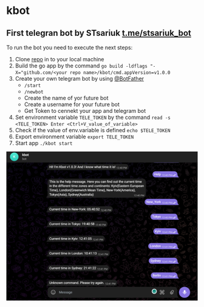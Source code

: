 # kbot
## First telegran bot by STsariuk [t.me/stsariuk_bot](https://t.me/stsariuk_bot)

To run the bot you need to execute the next steps:
1. Clone [repo](https://github.com/STsariuk/kbot.git) in to your local machine
2. Build the go app by the command  `go build -ldflags "-X="github.com/<your repo name>/kbot/cmd.appVersion=v1.0.0`
3. Create your own telegram bot by using [@BotFather](@BotFather)
   - `/start`
   - `/newbot`
   - Create the name of yor future bot
   - Create a username for your future bot
   - Get Token to cennekt your app and telegram bot
4. Set environment variable `TELE_TOKEN` by the command `read -s <TELE_TOKEN> Enter <Ctrl+V_value_of_variable>`
5. Check if the value of env.variable is defined `echo $TELE_TOKEN`
6. Export environment variable `export TELE_TOKEN`
7. Start app `./kbot start`

![Alt text](image.png)

